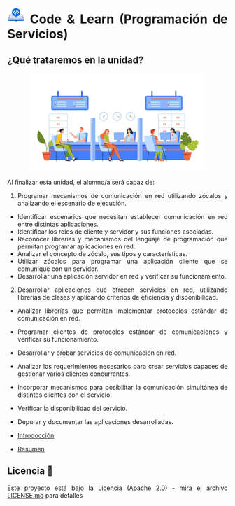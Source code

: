 <div align="justify">

# <img src=../../../images/coding-book.png width="40"> Code & Learn (Programación de Servicios)

## ¿Qué trataremos en la unidad?

<div align="center">

<img src=images/client-request.png width="400">

</div>

Al finalizar esta unidad, el alumno/a será capaz de:

1. Programar mecanismos de comunicación en red utilizando zócalos y analizando el escenario de ejecución.

- Identificar escenarios que necesitan establecer comunicación en red entre distintas aplicaciones.
- Identificar los roles de cliente y servidor y sus funciones asociadas.
- Reconocer librerías y mecanismos del lenguaje de programación que permitan programar aplicaciones en red.
- Analizar el concepto de zócalo, sus tipos y características.
- Utilizar zócalos para programar una aplicación cliente que se comunique con un servidor.
- Desarrollar una aplicación servidor en red y verificar su funcionamiento.

2. Desarrollar aplicaciones que ofrecen servicios en red, utilizando librerías de clases y aplicando criterios de eficiencia y disponibilidad.

- Analizar librerías que permitan implementar protocolos estándar de comunicación en red.
- Programar clientes de protocolos estándar de comunicaciones y verificar su funcionamiento.
- Desarrollar y probar servicios de comunicación en red.
- Analizar los requerimientos necesarios para crear servicios capaces de gestionar varios clientes concurrentes.
- Incorporar mecanismos para posibilitar la comunicación simultánea de distintos clientes con el servicio.
- Verificar la disponibilidad del servicio.
- Depurar y documentar las aplicaciones desarrolladas.


- [Introdocción](INTRODUCCION.md)
- [Resumen](RESUMEN.md)


## Licencia 📄

Este proyecto está bajo la Licencia (Apache 2.0) - mira el archivo [LICENSE.md](../../../LICENSE) para detalles

</div>